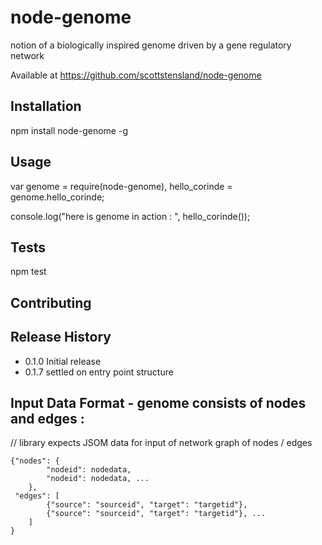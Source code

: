 node-genome
===========

notion of a biologically inspired genome driven by a gene regulatory network

Available at https://github.com/scottstensland/node-genome

## Installation

  npm install node-genome -g

## Usage

var genome = require(node-genome),
	hello_corinde = genome.hello_corinde;

console.log("here is genome in action : ", hello_corinde());


## Tests

  npm test


## Contributing



## Release History

* 0.1.0 Initial release
* 0.1.7 settled on entry point structure


## Input Data Format - genome consists of nodes and edges :

// library expects JSOM data for input of network graph of nodes / edges

````
{"nodes": {
        "nodeid": nodedata, 
        "nodeid": nodedata, ...
    },
 "edges": [
        {"source": "sourceid", "target": "targetid"},
        {"source": "sourceid", "target": "targetid"}, ...
    ]
}
````



